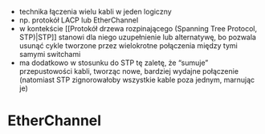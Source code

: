 - technika łączenia wielu kabli w jeden logiczny
- np. protokół LACP lub EtherChannel
- w kontekście [[Protokół drzewa rozpinającego (Spanning Tree Protocol, STP)|STP]] stanowi dla niego uzupełnienie lub alternatywę, bo pozwala usunąć cykle tworzone przez wielokrotne połączenia między tymi samymi switchami
- ma dodatkowo w stosunku do STP tę zaletę, że “sumuje” przepustowości kabli, tworząc nowe, bardziej wydajne połączenie (natomiast STP zignorowałoby wszystkie kable poza jednym, marnując je)

# EtherChannel


